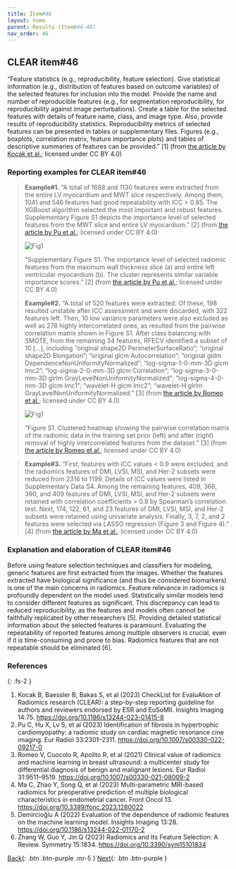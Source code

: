 ```yaml
---
title: Item#46
layout: home
parent: Results (Item#44-48)
nav_order: 46
---
```


## CLEAR item#46


“Feature statistics (e.g., reproducibility, feature selection). Give statistical information (e.g., distribution of features based on outcome variables) of the selected features for inclusion into the model. Provide the name and number of reproducible features (e.g., for segmentation reproducibility, for reproducibility against image perturbations). Create a table for the selected features with details of feature name, class, and image type. Also, provide results of reproducibility statistics. Reproducibility metrics of selected features can be presented in tables or supplementary files. Figures (e.g., boxplots, correlation matrix, feature importance plots) and tables of descriptive summaries of features can be provided.” [1] (from [the article by Kocak et al.](https://insightsimaging.springeropen.com/articles/10.1186/s13244-023-01415-8); licensed under CC BY 4.0)


### Reporting examples for CLEAR item#46

> **Example#1.** “A total of 1688 and 1130 features were extracted from the entire LV myocardium and MWT slice respectively. Among them, 1041 and 546 features had good repeatability with ICC > 0.85. The XGBoost algorithm selected the most important and robust features. Supplementary Figure S1 depicts the importance level of selected features from the MWT slice and entire LV myocardium.” [2] (from [the article by Pu et al.](https://doi.org/10.1007/s00330-022-09217-0); licensed under CC BY 4.0)
>
> ![Fig1](/CLEAR-E3/figs/Item46_Figure1.png)
>
> “Supplementary Figure S1. The importance level of selected radiomic features from the maximum wall thickness slice (a) and entire left ventricular myocardium (b). The cluster represents similar variable importance scores.” [2] (from [the article by Pu et al.](https://doi.org/10.1007/s00330-022-09217-0); licensed under CC BY 4.0)

> **Example#2.** “A total of 520 features were extracted. Of these, 198 resulted unstable after ICC assessment and were discarded, with 322 features left. Then, 10 low variance parameters were also excluded as well as 278 highly intercorrelated ones, as resulted from the pairwise correlation matrix shown in Figure S1. After class balancing with SMOTE, from the remaining 34 features, RFECV identified a subset of 10 […], including “original shape2D PerimeterSurfaceRatio”; “original shape2D Elongation”; “original glcm Autocorrelation”; “original gldm DependenceNonUniformityNormalized”; “log-sigma-1-0-mm-3D glcm Imc2”; “log-sigma-2-0-mm-3D glcm Correlation”; “log-sigma-3-0-mm-3D glrlm GrayLevelNonUniformityNormalized”; “log-sigma-4-0-mm-3D glcm Imc1”; “wavelet-H glcm Imc2”; “wavelet-H glrlm GrayLevelNonUniformityNormalized.” [3] (from [the article by Romeo et al.](https://doi.org/10.1007/s00330-021-08009-2); licensed under CC BY 4.0)
>
> ![Fig1](/CLEAR-E3/figs/Item46_Figure2.png)
>
> “Figure S1. Clustered heatmap showing the pairwise correlation matrix of the radiomic data in the training set prior (left) and after (right) removal of highly intercorrelated features from the dataset.”  [3] (from [the article by Romeo et al.](https://doi.org/10.1007/s00330-021-08009-2); licensed under CC BY 4.0)

> **Example#3.** “First, features with ICC values < 0.9 were excluded, and the radiomics features of DMI, LVSI, MSI, and Her-2 subsets were reduced from 2316 to 1199. Details of ICC values were listed in Supplementary Data S4. Among the remaining features, 409, 366, 390, and 409 features of DMI, LVSI, MSI, and Her-2 subsets were retained with correlation coefficients > 0.9 by Spearman’s correlation test. Next, 174, 122, 61, and 23 features of DMI, LVSI, MSI, and Her-2 subsets were retained using univariate analysis. Finally, 3, 7, 2, and 2 features were selected via LASSO regression (Figure 3 and Figure 4).” [4] (from [the article by Ma et al.](https://doi.org/10.3389/fonc.2023.1280022); licensed under CC BY 4.0)

### Explanation and elaboration of CLEAR item#46

Before using feature selection techniques and classifiers for modeling, generic features are first extracted from the images. Whether the features extracted have biological significance (and thus be considered biomarkers) is one of the main concerns in radiomics. Feature relevance in radiomics is profoundly dependent on the model used. Statistically similar models tend to consider different features as significant.  This discrepancy can lead to reduced reproducibility, as the features and models often cannot be faithfully replicated by other researchers [5]. Providing detailed statistical information about the selected features is paramount. Evaluating the repeatability of reported features among multiple observers is crucial, even if it is time-consuming and prone to bias. Radiomics features that are not repeatable should be eliminated [6].

### References

{: .fs-2 }

1. 	Kocak B, Baessler B, Bakas S, et al (2023) CheckList for EvaluAtion of Radiomics research (CLEAR): a step-by-step reporting guideline for authors and reviewers endorsed by ESR and EuSoMII. Insights Imaging 14:75. https://doi.org/10.1186/s13244-023-01415-8
2. 	Pu C, Hu X, Lv S, et al (2023) Identification of fibrosis in hypertrophic cardiomyopathy: a radiomic study on cardiac magnetic resonance cine imaging. Eur Radiol 33:2301–2311. https://doi.org/10.1007/s00330-022-09217-0
3. 	Romeo V, Cuocolo R, Apolito R, et al (2021) Clinical value of radiomics and machine learning in breast ultrasound: a multicenter study for differential diagnosis of benign and malignant lesions. Eur Radiol 31:9511–9519. https://doi.org/10.1007/s00330-021-08009-2
4. 	Ma C, Zhao Y, Song Q, et al (2023) Multi-parametric MRI-based radiomics for preoperative prediction of multiple biological characteristics in endometrial cancer. Front Oncol 13. https://doi.org/10.3389/fonc.2023.1280022
5. 	Demircioğlu A (2022) Evaluation of the dependence of radiomic features on the machine learning model. Insights Imaging 13:28. https://doi.org/10.1186/s13244-022-01170-2
6. 	Zhang W, Guo Y, Jin Q (2023) Radiomics and Its Feature Selection: A Review. Symmetry 15:1834. https://doi.org/10.3390/sym15101834


[Back](https://radiomic.github.io/CLEAR-E3/docs/Results%20(Item%2044-48)/Item45.html){: .btn .btn-purple .mr-5 }
[Next](https://radiomic.github.io/CLEAR-E3/docs/Results%20(Item%2044-48)/Item47.html){: .btn .btn-purple   }


